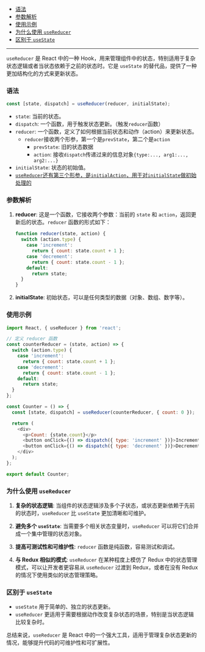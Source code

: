 - [语法](#语法)
- [参数解析](#参数解析)
- [使用示例](#使用示例)
- [为什么使用 `useReducer`](#为什么使用-usereducer)
- [区别于 `useState`](#区别于-usestate)
---

`useReducer` 是 React 中的一种 Hook，用来管理组件中的状态，特别适用于复杂状态逻辑或者当状态依赖于之前的状态时。它是 `useState` 的替代品，提供了一种更加结构化的方式来更新状态。

### 语法
```javascript
const [state, dispatch] = useReducer(reducer, initialState);
```

- `state`: 当前的状态。
- `dispatch`: 一个函数，用于触发状态更新。（触发`reducer`函数）
- `reducer`: 一个函数，定义了如何根据当前状态和动作（action）来更新状态。
  - `reducer`接收两个形参，第一个是`prevState`，第二个是`action`
    - `prevState`: 旧的状态数据
    - `action`: 接收`dispatch`传递过来的信息对象`{type:..., arg1:..., arg2:...}`
- `initialState`: 状态的初始值。
- <u>`useReducer`还有第三个形参，是`initialAction`，用于对`initialState`做初始处理的</u>

### 参数解析

1. **reducer**: 这是一个函数，它接收两个参数：当前的 `state` 和 `action`，返回更新后的状态。`reducer` 函数的形式如下：
   ```javascript
   function reducer(state, action) {
     switch (action.type) {
       case 'increment':
         return { count: state.count + 1 };
       case 'decrement':
         return { count: state.count - 1 };
       default:
         return state;
     }
   }
   ```

2. **initialState**: 初始状态，可以是任何类型的数据（对象、数组、数字等）。

### 使用示例

```javascript
import React, { useReducer } from 'react';

// 定义 reducer 函数
const counterReducer = (state, action) => {
  switch (action.type) {
    case 'increment':
      return { count: state.count + 1 };
    case 'decrement':
      return { count: state.count - 1 };
    default:
      return state;
  }
};

const Counter = () => {
  const [state, dispatch] = useReducer(counterReducer, { count: 0 });

  return (
    <div>
      <p>Count: {state.count}</p>
      <button onClick={() => dispatch({ type: 'increment' })}>Increment</button>
      <button onClick={() => dispatch({ type: 'decrement' })}>Decrement</button>
    </div>
  );
};

export default Counter;
```

### 为什么使用 `useReducer`

1. **复杂的状态逻辑**: 当组件的状态逻辑涉及多个子状态，或状态更新依赖于先前的状态时，`useReducer` 比 `useState` 更加清晰和可维护。

2. **避免多个 `useState`**: 当需要多个相关状态变量时，`useReducer` 可以将它们合并成一个集中管理的状态对象。

3. **提高可测试性和可维护性**: `reducer` 函数是纯函数，容易测试和调试。

4. **与 Redux 相似的模式**: `useReducer` 在某种程度上模仿了 Redux 中的状态管理模式，可以让开发者更容易从 `useReducer` 过渡到 Redux，或者在没有 Redux 的情况下使用类似的状态管理策略。

### 区别于 `useState`
- `useState` 用于简单的、独立的状态更新。
- `useReducer` 更适用于需要根据动作改变复杂状态的场景，特别是当状态逻辑比较复杂时。

总结来说，`useReducer` 是 React 中的一个强大工具，适用于管理复杂状态更新的情况，能够提升代码的可维护性和可扩展性。